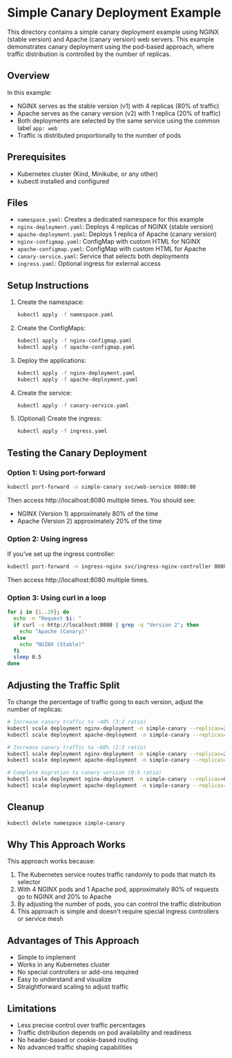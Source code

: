 # Simple Canary Deployment Example

This directory contains a simple canary deployment example using NGINX (stable version) and Apache (canary version) web servers. This example demonstrates canary deployment using the pod-based approach, where traffic distribution is controlled by the number of replicas.

## Overview

In this example:
- NGINX serves as the stable version (v1) with 4 replicas (80% of traffic)
- Apache serves as the canary version (v2) with 1 replica (20% of traffic)
- Both deployments are selected by the same service using the common label `app: web`
- Traffic is distributed proportionally to the number of pods

## Prerequisites

- Kubernetes cluster (Kind, Minikube, or any other)
- kubectl installed and configured

## Files

- `namespace.yaml`: Creates a dedicated namespace for this example
- `nginx-deployment.yaml`: Deploys 4 replicas of NGINX (stable version)
- `apache-deployment.yaml`: Deploys 1 replica of Apache (canary version)
- `nginx-configmap.yaml`: ConfigMap with custom HTML for NGINX
- `apache-configmap.yaml`: ConfigMap with custom HTML for Apache
- `canary-service.yaml`: Service that selects both deployments
- `ingress.yaml`: Optional ingress for external access

## Setup Instructions

1. Create the namespace:
   ```bash
   kubectl apply -f namespace.yaml
   ```

2. Create the ConfigMaps:
   ```bash
   kubectl apply -f nginx-configmap.yaml
   kubectl apply -f apache-configmap.yaml
   ```

3. Deploy the applications:
   ```bash
   kubectl apply -f nginx-deployment.yaml
   kubectl apply -f apache-deployment.yaml
   ```

4. Create the service:
   ```bash
   kubectl apply -f canary-service.yaml
   ```

5. (Optional) Create the ingress:
   ```bash
   kubectl apply -f ingress.yaml
   ```

## Testing the Canary Deployment

### Option 1: Using port-forward

```bash
kubectl port-forward -n simple-canary svc/web-service 8080:80
```

Then access http://localhost:8080 multiple times. You should see:
- NGINX (Version 1) approximately 80% of the time
- Apache (Version 2) approximately 20% of the time

### Option 2: Using ingress

If you've set up the ingress controller:

```bash
kubectl port-forward -n ingress-nginx svc/ingress-nginx-controller 8080:80
```

Then access http://localhost:8080 multiple times.

### Option 3: Using curl in a loop

```bash
for i in {1..20}; do 
  echo -n "Request $i: "
  if curl -s http://localhost:8080 | grep -q "Version 2"; then 
    echo "Apache (Canary)"
  else 
    echo "NGINX (Stable)"
  fi
  sleep 0.5
done
```

## Adjusting the Traffic Split

To change the percentage of traffic going to each version, adjust the number of replicas:

```bash
# Increase canary traffic to ~40% (3:2 ratio)
kubectl scale deployment nginx-deployment -n simple-canary --replicas=3
kubectl scale deployment apache-deployment -n simple-canary --replicas=2

# Increase canary traffic to ~60% (2:3 ratio)
kubectl scale deployment nginx-deployment -n simple-canary --replicas=2
kubectl scale deployment apache-deployment -n simple-canary --replicas=3

# Complete migration to canary version (0:5 ratio)
kubectl scale deployment nginx-deployment -n simple-canary --replicas=0
kubectl scale deployment apache-deployment -n simple-canary --replicas=5
```

## Cleanup

```bash
kubectl delete namespace simple-canary
```

## Why This Approach Works

This approach works because:

1. The Kubernetes service routes traffic randomly to pods that match its selector
2. With 4 NGINX pods and 1 Apache pod, approximately 80% of requests go to NGINX and 20% to Apache
3. By adjusting the number of pods, you can control the traffic distribution
4. This approach is simple and doesn't require special ingress controllers or service mesh

## Advantages of This Approach

- Simple to implement
- Works in any Kubernetes cluster
- No special controllers or add-ons required
- Easy to understand and visualize
- Straightforward scaling to adjust traffic

## Limitations

- Less precise control over traffic percentages
- Traffic distribution depends on pod availability and readiness
- No header-based or cookie-based routing
- No advanced traffic shaping capabilities
